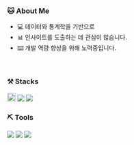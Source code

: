 ### 🐱 About Me
* 💻 데이터와 통계학을 기반으로
* 📊 인사이트를 도출하는 데 관심이 많습니다.
* ⌨️ 개발 역량 향상을 위해 노력중입니다.
<br>

### ⚒️ Stacks

<code><img height="20" src="https://img.shields.io/badge/Python-3766AB?style=flat-square&logo=Python&logoColor=white"></code>
<code><img src="https://img.shields.io/badge/MySQL-4479A1?style=flat-square&logo=MySQL&logoColor=white"></code>
<code><img src="https://img.shields.io/badge/TensorFlow-FF6F00?style=flat-square&logo=TensorFlow&logoColor=white"></code>
<br>

### ⛏️ Tools

<code><img src="https://img.shields.io/badge/Visual Studio Code-007ACC?style=flat-square&logo=Visual Studio Code&logoColor=white"/></code>
<code><img src="https://img.shields.io/badge/GitHub-181717?style=flat-square&logo=GitHub&logoColor=white"/></code>
<code><img src="https://img.shields.io/badge/Anaconda-44A833?style=flat-square&logo=Anaconda&logoColor=white"/></code>
